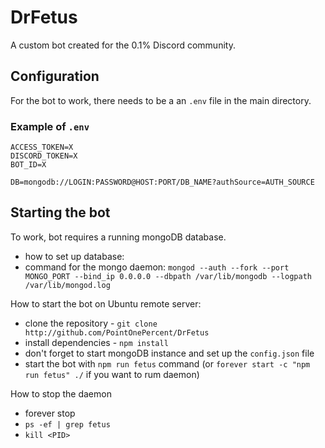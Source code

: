 # DrFetus
A custom bot created for the 0.1% Discord community.


## Configuration

For the bot to work, there needs to be a an `.env` file in the main directory.

### Example of `.env`

```
ACCESS_TOKEN=X
DISCORD_TOKEN=X
BOT_ID=X

DB=mongodb://LOGIN:PASSWORD@HOST:PORT/DB_NAME?authSource=AUTH_SOURCE
```

## Starting the bot

To work, bot requires a running mongoDB database.
- how to set up database:
- command for the mongo daemon: `mongod --auth --fork --port MONGO_PORT --bind_ip 0.0.0.0 --dbpath /var/lib/mongodb --logpath /var/lib/mongod.log`

How to start the bot on Ubuntu remote server:
- clone the repository - `git clone http://github.com/PointOnePercent/DrFetus`
- install dependencies - `npm install`
- don't forget to start mongoDB instance and set up the `config.json` file
- start the bot with `npm run fetus` command (or `forever start -c "npm run fetus" ./` if you want to rum daemon)

How to stop the daemon
- forever stop <process number>
- `ps -ef | grep fetus`
- `kill <PID>`

